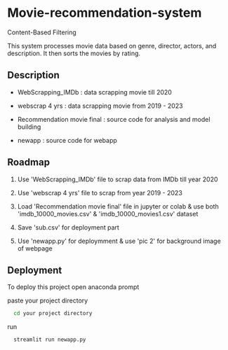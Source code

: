 # Movie-recommendation-system
Content-Based Filtering

This system processes movie data based on genre, director, actors, and description. It then sorts the movies by rating.

## Description


- WebScrapping_IMDb : data scrapping movie till 2020

- webscrap 4 yrs : data scrapping movie from 2019 - 2023

-  Recommendation movie final : source code for analysis and model building 

- newapp : source code for webapp


## Roadmap

1. Use 'WebScrapping_IMDb' file to scrap data from IMDb till year 2020

2. Use 'webscrap 4 yrs' file to scrap from year 2019 - 2023

3. Load 'Recommendation movie final' file in jupyter or colab & use both 'imdb_10000_movies.csv' & 'imdb_10000_movies1.csv' dataset

4. Save 'sub.csv' for deployment part

5. Use 'newapp.py' for deploymment & use 'pic 2' for background image of webpage


## Deployment

To deploy this project open anaconda prompt 

paste your project directory
```bash
  cd your project directory
```
run 
```bash
  streamlit run newapp.py
```
